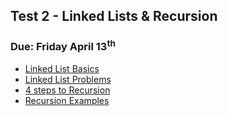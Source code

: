 ## Test 2 - Linked Lists & Recursion
### Due: Friday April 13<sup>th</sup>

- [Linked List Basics](https://github.com/rugbyprof/1063-Data-Structures/blob/master/Resources/R02/LinkedListBasics.pdf)
- [Linked List Problems](https://github.com/rugbyprof/1063-Data-Structures/blob/master/Resources/R02/LinkedListProblems.pdf)
- [4 steps to Recursion](https://github.com/rugbyprof/1063-Data-Structures/blob/master/Resources/4_steps_to_recursion.pdf)
- [Recursion Examples](https://github.com/rugbyprof/1063-Data-Structures/blob/master/Resources/recursion_examples.md)
